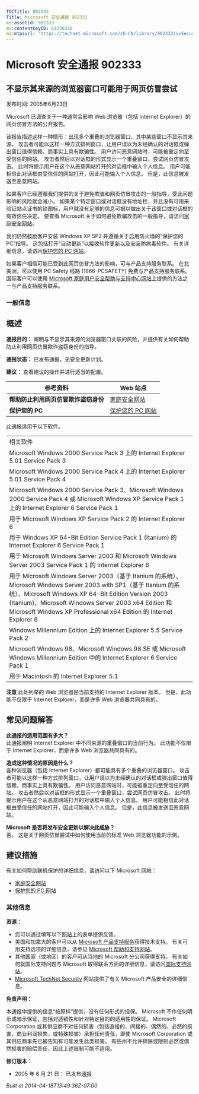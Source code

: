 ```yaml
---
TOCTitle: 902333
Title: Microsoft 安全通报 902333
ms:assetid: 902333
ms:contentKeyID: 61236338
ms:mtpsurl: 'https://technet.microsoft.com/zh-CN/library/902333(v=Security.10)'
---
```


Microsoft 安全通报 902333
=========================

不显示其来源的浏览器窗口可能用于网页仿冒尝试
--------------------------------------------

发布时间: 2005年6月23日

Microsoft 已调查关于一种通常会影响 Web 浏览器（包括 Internet Explorer）的网页仿冒方法的公开报告。

该报告描述这样一种情形：出现多个重叠的浏览器窗口，其中某些窗口不显示其来源。 攻击者可能以这样一种方式排列窗口，让用户误以为未经确认的对话框或弹出窗口值得信赖，而事实上具有欺骗性。 用户访问恶意网站时，可能被重定向至受信任的网站。 攻击者然后以对话框的形式显示一个重叠窗口，尝试网页仿冒攻击。 此时将提示用户在这个从恶意网站打开的对话框中输入个人信息。 用户可能相信此对话框由受信任的网站打开，因此可能输入个人信息。 但是，此信息被发送至恶意网站。

如果客户已经遵循我们提供的关于避免欺骗和网页仿冒攻击的一般指导，受此问题影响的风险就会减小。 如果某个特定窗口或对话框没有地址栏，并且没有可用来验证站点证书的锁图标，用户就没有足够的信息可据以做出关于该窗口或对话框的有效信任决定。 要查看 Microsoft 关于如何避免欺骗攻击的一般指导，请访问[家庭安全网站](http://www.microsoft.com/phishing/)。

我们仍然鼓励客户安装 Windows XP SP2 并遵循关于启用防火墙的“保护您的 PC”指导。 这包括打开“自动更新”以接收软件更新以及安装防病毒软件。 有关详细信息，请访问[保护您的 PC 网站](http://www.microsoft.com/protect/)。

如果客户相信可能已受到此网页仿冒方法的影响，可与产品支持服务联系。 在北美洲，可以使用 PC Safety 线路 (1866-PCSAFETY) 免费与产品支持服务联系。 国际客户可以使用 [Microsoft 家庭用户安全帮助与支持中心网站](http://support.microsoft.com/security/)上提供的方法之一与产品支持服务联系。

### 一般信息

概述
----


**通报目的：** 阐明与不显示其来源的浏览器窗口关联的风险，并提供有关如何帮助防止利用网页仿冒欺诈盗窃身份的指导。

**通报状态：** 已发布通报，无安全更新计划。

**建议：** 查看建议的操作并进行适当的配置。

| 参考资料                             | Web 站点                                              |
|--------------------------------------|-------------------------------------------------------|
| **帮助防止利用网页仿冒欺诈盗窃身份** | [家庭安全网站](http://www.microsoft.com/phishing/)    |
| **保护您的 PC**                      | [保护您的 PC 网站](http://www.microsoft.com/protect/) |

此通报适用于以下软件。

|                                                                                                                                                                                                                                                                                                         |
|---------------------------------------------------------------------------------------------------------------------------------------------------------------------------------------------------------------------------------------------------------------------------------------------------------|
| 相关软件                                                                                                                                                                                                                                                                                                |
| Microsoft Windows 2000 Service Pack 3 上的 Internet Explorer 5.01 Service Pack 3                                                                                                                                                                                                                        |
| Microsoft Windows 2000 Service Pack 4 上的 Internet Explorer 5.01 Service Pack 4                                                                                                                                                                                                                        |
| Microsoft Windows 2000 Service Pack 3、Microsoft Windows 2000 Service Pack 4 或 Microsoft Windows XP Service Pack 1 上的 Internet Explorer 6 Service Pack 1                                                                                                                                             |
| 用于 Microsoft Windows XP Service Pack 2 的 Internet Explorer 6                                                                                                                                                                                                                                         |
| 用于 Windows XP 64-Bit Edition Service Pack 1 (Itanium) 的 Internet Explorer 6 Service Pack 1                                                                                                                                                                                                           |
| 用于 Microsoft Windows Server 2003 和 Microsoft Windows Server 2003 Service Pack 1 的 Internet Explorer 6                                                                                                                                                                                               |
| 用于 Microsoft Windows Server 2003（基于 Itanium 的系统）、Microsoft Windows Server 2003 with SP1（基于 Itanium 的系统）、Microsoft Windows XP 64-Bit Edition Version 2003 (Itanium)、Microsoft Windows Server 2003 x64 Edition 和 Microsoft Windows XP Professional x64 Edition 的 Internet Explorer 6 |
| Windows Millennium Edition 上的 Internet Explorer 5.5 Service Pack 2                                                                                                                                                                                                                                    |
| Microsoft Windows 98、Microsoft Windows 98 SE 或 Microsoft Windows Millennium Edition 中的 Internet Explorer 6 Service Pack 1                                                                                                                                                                           |
| 用于 Macintosh 的 Internet Explorer 5.1                                                                                                                                                                                                                                                                 |

**注意** 此处列举的 Web 浏览器是当前支持的 Internet Explorer 版本。 但是，此功能不仅限于 Internet Explorer，而是许多 Web 浏览器共同具有的。

常见问题解答
------------

**此通报的适用范围有多大？**  
此通报阐明 Internet Explorer 中不同来源的重叠窗口的当前行为。 此功能不仅限于 Internet Explorer，而是许多 Web 浏览器共同具有的。
  
**造成这种情况的原因是什么？**  
各种浏览器（包括 Internet Explorer）都可能具有多个重叠的浏览器窗口。 攻击者可能以这样一种方式排列窗口，让用户误以为未经确认的对话框或弹出窗口值得信赖，而事实上具有欺骗性。 用户访问恶意网站时，可能被重定向至受信任的网站。 攻击者然后以对话框的形式显示一个重叠窗口，尝试网页仿冒攻击。 此时将提示用户在这个从恶意网站打开的对话框中输入个人信息。 用户可能相信此对话框由受信任的网站打开，因此可能输入个人信息。 但是，此信息被发送至恶意网站。

**Microsoft 是否将发布安全更新以解决此威胁？**  
否。 这是关于网页仿冒尝试中如何使用当前的标准 Web 浏览器功能的示例。

建议措施
--------


有关如何帮助联机保护的详细信息，请访问以下 Microsoft 网站：

-   [家庭安全网站](http://www.microsoft.com/phishing/)
-   [保护您的 PC 网站](http://www.microsoft.com/protect/)

### 其他信息

**资源：**

-   您可以通过填写以下[网站](https://support.microsoft.com/common/survey.aspx?scid=sw;en;1257&amp;showpage=1&amp;ws=technet&amp;sd=tech)上的表单提供反馈。
-   美国和加拿大的客户可以从 [Microsoft 产品支持服务](http://go.microsoft.com/fwlink/?linkid=21131)获得技术支持。 有关可用支持选项的详细信息，请参见 [Microsoft 帮助和支持网站](http://support.microsoft.com/default.aspx?ln=zh-cn)。
-   其他国家（或地区）的客户可从当地的 Microsoft 分公司获得支持。 有关如何就国际支持问题与 Microsoft 取得联系方面的详细信息，请访问[国际支持网站](http://go.microsoft.com/fwlink/?linkid=21155)。
-   [Microsoft TechNet Security](http://go.microsoft.com/fwlink/?linkid=21132) 网站提供了有关 Microsoft 产品安全的详细信息。

**免责声明：**

本通报中提供的信息“按原样”提供，没有任何形式的担保。 Microsoft 不作任何明示或暗示保证，包括对适销性和针对特定目的的适用性的保证。 Microsoft Corporation 或其供应商不对任何损害（包括直接的、间接的、偶然的、必然的损害，商业利润损失，或特殊损害）承担任何责任，即使 Microsoft Corporation 或其供应商事先已被告知有可能发生此类损害。 有些州不允许排除或限制必然或偶然损害的赔偿责任，因此上述限制可能不适用。

**修订版本：**

-   2005 年 6 月 21 日： 已发布通报

*Built at 2014-04-18T13:49:36Z-07:00*
